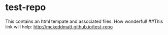 # test-repo
This contains an html tempate and associated files. How wonderful!
##This link will help: http://mckeddmatt.github.io/test-repo
